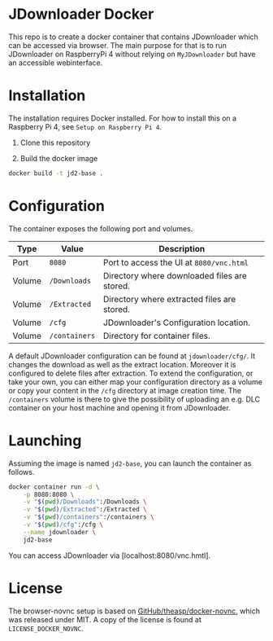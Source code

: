 # JDownloader Docker

This repo is to create a docker container that contains JDownloader which can be accessed via browser.
The main purpose for that is to run JDownloader on RaspberryPi 4 without relying on `MyJDownloader` but have an accessible webinterface.

# Installation

The installation requires Docker installed.
For how to install this on a Raspberry Pi 4, see `Setup on Raspberry Pi 4`.

1. Clone this repository

2. Build the docker image

```bash
docker build -t jd2-base .
```

# Configuration

The container exposes the following port and volumes.

| Type   | Value         | Description                                  |
|--------|---------------|----------------------------------------------|
| Port   | `8080`        | Port to access the UI at `8080/vnc.html`     |
| Volume | `/Downloads`  | Directory where downloaded files are stored. |
| Volume | `/Extracted`  | Directory where extracted files are stored.  |
| Volume | `/cfg`        | JDownloader's Configuration location.        |
| Volume | `/containers` | Directory for container files.               |

A default JDownloader configuration can be found at `jdownloader/cfg/`.
It changes the download as well as the extract location.
Moreover it is configured to delete files after extraction.
To extend the configuration, or take your own, you can either map your configuration directory as a volume or copy your content in the `/cfg` directory at image creation time.
The `/containers` volume is there to give the possibility of uploading an e.g. DLC container on your host machine and opening it from JDownloader.

# Launching

Assuming the image is named `jd2-base`, you can launch the container as follows.

```bash
docker container run -d \
    -p 8080:8080 \
    -v "$(pwd)/Downloads":/Downloads \
    -v "$(pwd)/Extracted":/Extracted \
    -v "$(pwd)/containers":/containers \
    -v "$(pwd)/cfg":/cfg \
    --name jdownloader \
    jd2-base
```

You can access JDownloader via [localhost:8080/vnc.hmtl].

# License

The browser-novnc setup is based on [GitHub/theasp/docker-novnc](https://github.com/theasp/docker-novnc), which was released under MIT.
A copy of the license is found at `LICENSE_DOCKER_NOVNC`.